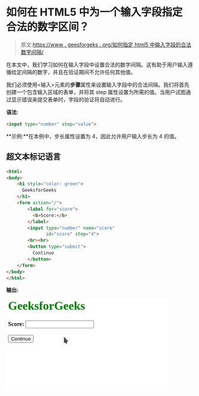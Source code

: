 # 如何在 HTML5 中为一个输入字段指定合法的数字区间？

> 原文:[https://www . geesforgeks . org/如何指定 html5 中输入字段的合法数字间隔/](https://www.geeksforgeeks.org/how-to-specify-the-legal-number-intervals-for-an-input-field-in-html5/)

在本文中，我们学习如何在输入字段中设置合法的数字间隔。这有助于用户输入遵循给定间隔的数字，并且在验证期间不允许任何其他值。

我们必须使用<输入>元素的**步骤**属性来设置输入字段中的合法间隔。我们将首先创建一个包含输入区域的表单，并将其 step 属性设置为所需的值。当用户试图通过显示错误来提交表单时，字段的验证将自动进行。

**语法:**

```html
<input type="number" step="value">
```

**示例:**在本例中，步长属性设置为 4，因此允许用户输入步长为 4 的值。

## 超文本标记语言

```html
<html>
<body>
    <h1 style="color: green">
      GeeksforGeeks
    </h1>
    <form action="/">
        <label for="score">
          <b>Score:</b>
        </label>
        <input type="number" name="score"
               id="score" step="4">
        <br><br>
        <button type="submit">
          Continue
        </button>
    </form>
</body>
</html>
```

**输出:**

![](img/7ba01852f54c913197ccc535f1215abd.png)